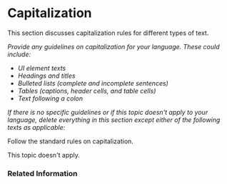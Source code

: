 # Capitalization

This section discusses capitalization rules for different types of text.

*Provide any guidelines on capitalization for your language. These could include:*

* *UI element texts*
* *Headings and titles*
* *Bulleted lists (complete and incomplete sentences)*
* *Tables (captions, header cells, and table cells)*
* *Text following a colon*

*If there is no specific guidelines or if this topic doesn't apply to your language, delete everything in this section except either of the following texts as applicable:*

Follow the standard rules on capitalization.

This topic doesn't apply.

### Related Information
